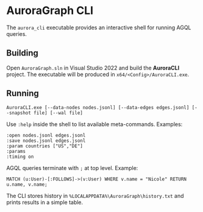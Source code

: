 # AuroraGraph CLI

The `aurora_cli` executable provides an interactive shell for running AGQL queries.

## Building

Open `AuroraGraph.sln` in Visual Studio 2022 and build the **AuroraCLI**
project. The executable will be produced in `x64/<Config>/AuroraCLI.exe`.

## Running

```
AuroraCLI.exe [--data-nodes nodes.jsonl] [--data-edges edges.jsonl] [--snapshot file] [--wal file]
```

Use `:help` inside the shell to list available meta-commands. Examples:

```
:open nodes.jsonl edges.jsonl
:save nodes.jsonl edges.jsonl
:param countries ["US","DE"]
:params
:timing on
```

AGQL queries terminate with `;` at top level. Example:

```
MATCH (u:User)-[:FOLLOWS]->(v:User) WHERE v.name = "Nicole" RETURN u.name, v.name;
```

The CLI stores history in `%LOCALAPPDATA%\AuroraGraph\history.txt` and prints
results in a simple table.
